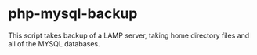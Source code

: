 # php-mysql-backup
This script takes backup of a LAMP server, taking home directory files and all of the MYSQL databases.
